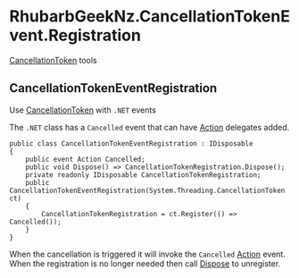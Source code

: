 # RhubarbGeekNz.CancellationTokenEvent.Registration

[CancellationToken](https://learn.microsoft.com/en-us/dotnet/api/system.threading.cancellationtoken) tools

## CancellationTokenEventRegistration

Use [CancellationToken](https://learn.microsoft.com/en-us/dotnet/api/system.threading.cancellationtoken) with `.NET` events

The `.NET` class has a `Cancelled` event that can have [Action](https://learn.microsoft.com/en-us/dotnet/api/system.action) delegates added.

```
public class CancellationTokenEventRegistration : IDisposable
{
    public event Action Cancelled;
    public void Dispose() => CancellationTokenRegistration.Dispose();
    private readonly IDisposable CancellationTokenRegistration;
    public CancellationTokenEventRegistration(System.Threading.CancellationToken ct)
    {
        CancellationTokenRegistration = ct.Register(() => Cancelled());
    }
}
```

When the cancellation is triggered it will invoke the `Cancelled` [Action](https://learn.microsoft.com/en-us/dotnet/api/system.action) event. When the registration is no longer needed then call [Dispose](https://learn.microsoft.com/en-us/dotnet/api/system.idisposable.dispose?view=net-7.0#system-idisposable-dispose) to unregister.
